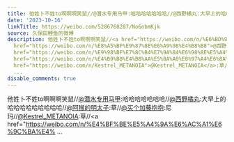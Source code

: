 ```yaml
---
title: 他姓卜不姓to啊啊啊笑鼠//@潜水专用马甲:哈哈哈哈哈哈哈//@西野橘丸:大早上的哈哈哈哈哈哈哈哈哈//@阿猴的明太子:草//@买个加藤抱抱:尼玛//@Kestrel_METANOIA:草...
date: '2023-10-16'
linkTitle: https://weibo.com/5286768287/No6nbmKjk
source: 久保田鲤鱼的微博
description: 他姓卜不姓to啊啊啊笑鼠//<a href="https://weibo.com/n/%E6%BD%9C%E6%B0%B4%E4%B8%93%E7%94%A8%E9%A9%AC%E7%94%B2">@潜水专用马甲</a>:哈哈哈哈哈哈哈//<a
  href="https://weibo.com/n/%E8%A5%BF%E9%87%8E%E6%A9%98%E4%B8%B8">@西野橘丸</a>:大早上的哈哈哈哈哈哈哈哈哈//<a
  href="https://weibo.com/n/%E9%98%BF%E7%8C%B4%E7%9A%84%E6%98%8E%E5%A4%AA%E5%AD%90">@阿猴的明太子</a>:草//<a
  href="https://weibo.com/n/%E4%B9%B0%E4%B8%AA%E5%8A%A0%E8%97%A4%E6%8A%B1%E6%8A%B1">@买个加藤抱抱</a>:尼玛//<a
  href="https://weibo.com/n/Kestrel_METANOIA">@Kestrel_METANOIA</a>:草//<a href="https://weibo.com/n/%E4%BF%BE%E5%A4%9A%E6%AC%A1%E6%9C%BA%E4%
  ...
disable_comments: true
---
```

他姓卜不姓to啊啊啊笑鼠//<a href="https://weibo.com/n/%E6%BD%9C%E6%B0%B4%E4%B8%93%E7%94%A8%E9%A9%AC%E7%94%B2">@潜水专用马甲</a>:哈哈哈哈哈哈哈//<a href="https://weibo.com/n/%E8%A5%BF%E9%87%8E%E6%A9%98%E4%B8%B8">@西野橘丸</a>:大早上的哈哈哈哈哈哈哈哈哈//<a href="https://weibo.com/n/%E9%98%BF%E7%8C%B4%E7%9A%84%E6%98%8E%E5%A4%AA%E5%AD%90">@阿猴的明太子</a>:草//<a href="https://weibo.com/n/%E4%B9%B0%E4%B8%AA%E5%8A%A0%E8%97%A4%E6%8A%B1%E6%8A%B1">@买个加藤抱抱</a>:尼玛//<a href="https://weibo.com/n/Kestrel_METANOIA">@Kestrel_METANOIA</a>:草//<a href="https://weibo.com/n/%E4%BF%BE%E5%A4%9A%E6%AC%A1%E6%9C%BA%E4% ...